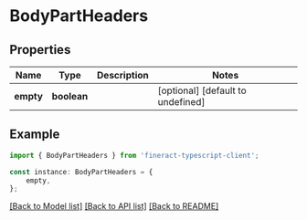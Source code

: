# BodyPartHeaders


## Properties

Name | Type | Description | Notes
------------ | ------------- | ------------- | -------------
**empty** | **boolean** |  | [optional] [default to undefined]

## Example

```typescript
import { BodyPartHeaders } from 'fineract-typescript-client';

const instance: BodyPartHeaders = {
    empty,
};
```

[[Back to Model list]](../README.md#documentation-for-models) [[Back to API list]](../README.md#documentation-for-api-endpoints) [[Back to README]](../README.md)
